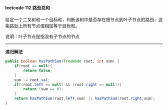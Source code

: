 #### leetcode 112 路劲总和

给定一个二叉树和一个目标和，判断该树中是否存在根节点到叶子节点的路劲，这条路劲上所有节点值相加等于目标和。

说明：叶子节点是指没有子节点的节点

----

**递归解法**

~~~java
public boolean hasPathSum(TreeNode root, int sum) {
	if(root == null){
        return false;
    }
    sum -= root.val;
    if((root.left == null) && (root.right == null)){
        return (sum == 0);
    }
    return hasPathSum(root.left,sum) || hasPathSum(root.right,sum);
}
~~~


